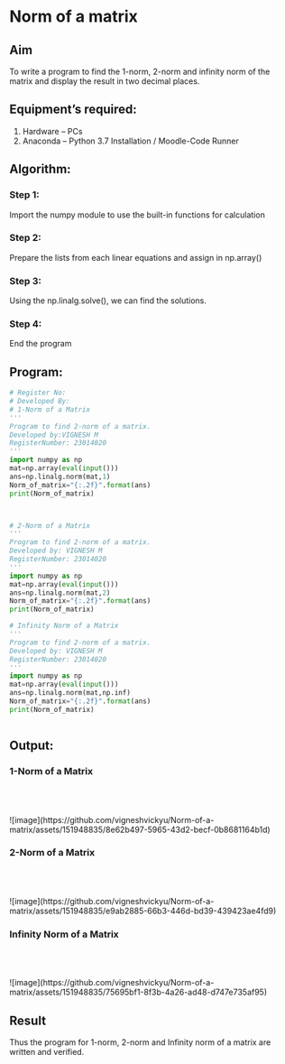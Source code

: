 # Norm of a matrix
## Aim
To write a program to find the 1-norm, 2-norm and infinity norm of the matrix and display the result in two decimal places.
## Equipment’s required:
1.	Hardware – PCs
2.	Anaconda – Python 3.7 Installation / Moodle-Code Runner
## Algorithm:
### Step 1: 
Import the numpy module to use the built-in functions for calculation
### Step 2: 
Prepare the lists from each linear equations and assign in np.array()
### Step 3: 
Using the np.linalg.solve(), we can find the solutions.
### Step 4: 
End the program
## Program:
```Python
# Register No:
# Developed By:
# 1-Norm of a Matrix
'''
Program to find 2-norm of a matrix.
Developed by:VIGNESH M
RegisterNumber: 23014020
'''
import numpy as np
mat=np.array(eval(input()))
ans=np.linalg.norm(mat,1)
Norm_of_matrix="{:.2f}".format(ans)
print(Norm_of_matrix)



# 2-Norm of a Matrix
'''
Program to find 2-norm of a matrix.
Developed by: VIGNESH M
RegisterNumber: 23014020
'''
import numpy as np
mat=np.array(eval(input()))
ans=np.linalg.norm(mat,2)
Norm_of_matrix="{:.2f}".format(ans)
print(Norm_of_matrix)

# Infinity Norm of a Matrix
'''
Program to find 2-norm of a matrix.
Developed by: VIGNESH M
RegisterNumber: 23014020
'''
import numpy as np
mat=np.array(eval(input()))
ans=np.linalg.norm(mat,np.inf)
Norm_of_matrix="{:.2f}".format(ans)
print(Norm_of_matrix)



```
## Output:
### 1-Norm of a Matrix
<br>
<br>
<br>![image](https://github.com/vigneshvickyu/Norm-of-a-matrix/assets/151948835/8e62b497-5965-43d2-becf-0b8681164b1d)


### 2-Norm of a Matrix
<br>
<br>
<br>![image](https://github.com/vigneshvickyu/Norm-of-a-matrix/assets/151948835/e9ab2885-66b3-446d-bd39-439423ae4fd9)


### Infinity Norm of a Matrix
<br>
<br>
<br>![image](https://github.com/vigneshvickyu/Norm-of-a-matrix/assets/151948835/75695bf1-8f3b-4a26-ad48-d747e735af95)


## Result
Thus the program for 1-norm, 2-norm and Infinity norm of a matrix are written and verified.
